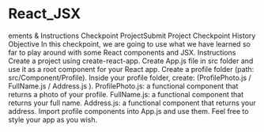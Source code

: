 # React_JSX
ements &amp; Instructions Checkpoint ProjectSubmit Project Checkpoint History Objective In this checkpoint, we are going to use what we have learned so far to play around with some React components and JSX.  Instructions Create a project using create-react-app. Create App.js file in src folder and use it as a root component for your React app. Create a profile folder (path: src/Component/Profile). Inside your profile folder, create: (ProfilePhoto.js / FullName.js / Address.js ). ProfilePhoto.js: a functional component that returns a photo of your profile. FullName.js: a functional component that returns your full name. Address.js:  a functional component that returns your address. Import profile components into App.js and use them. Feel free to style your app as you wish.
